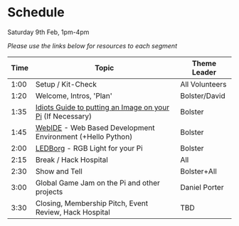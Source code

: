 Schedule
========

Saturday 9th Feb, 1pm-4pm

*Please use the links below for resources to each segment*

|Time|Topic|Theme Leader|
|----|-----|------------|
|1:00|Setup / Kit-Check|All Volunteers|
|1:20|Welcome, Intros, 'Plan'|Bolster/David|
|1:35|[Idiots Guide to putting an Image on your Pi](Idiots_Guide_to_putting_an_Image_on_your_Pi.md "wikilink") (If Necessary)|Bolster|
|1:45|[WebIDE](WebIDE.md "wikilink") - Web Based Development Environment (+Hello Python)|Bolster|
|2:00|[LEDBorg](LEDBorg.md "wikilink") - RGB Light for your Pi|Bolster|
|2:15|Break / Hack Hospital|All|
|2:30|Show and Tell|Bolster+All|
|3:00|Global Game Jam on the Pi and other projects|Daniel Porter|
|3:30|Closing, Membership Pitch, Event Review, Hack Hospital|TBD|
